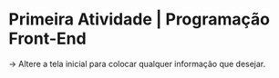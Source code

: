# Primeira Atividade | Programação Front-End

-> Altere a tela inicial para colocar qualquer informação que desejar.
